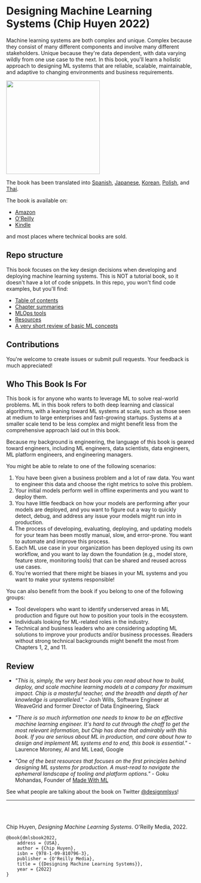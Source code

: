 # Designing Machine Learning Systems (Chip Huyen 2022)

<!-- toc -->

<!-- tocstop -->

Machine learning systems are both complex and unique. Complex because they consist of many different components and involve many different stakeholders. Unique because they're data dependent, with data varying wildly from one use case to the next. In this book, you'll learn a holistic approach to designing ML systems that are reliable, scalable, maintainable, and adaptive to changing environments and business requirements.

[<img src="./assets/dmls-cover.png" width="250">](https://www.amazon.com/Designing-Machine-Learning-Systems-Production-Ready/dp/1098107969)

The book has been translated into [Spanish](https://www.amazon.com/Dise%C3%B1o-sistemas-Machine-Learning-aplicaciones/dp/8426736955/), [Japanese](https://www.oreilly.co.jp/books/9784814400409/), [Korean](https://www.hanbit.co.kr/media/books/book_view.html?p_code=B1811121220), [Polish](https://helion.pl/ksiazki/jak-projektowac-systemy-uczenia-maszynowego-iteracyjne-tworzenie-aplikacji-gotowych-do-pracy-chip-huyen,jakpsu.htm#format/d), and [Thai](https://www.lazada.co.th/products/designing-machine-learning-systems-i4258019199-s16857887502.html).

The book is available on:
- [Amazon](https://www.amazon.com/Designing-Machine-Learning-Systems-Production-Ready/dp/1098107969)
- [O'Reilly](https://www.oreilly.com/library/view/designing-machine-learning/9781098107956/)
- [Kindle](https://www.amazon.com/Designing-Machine-Learning-Systems-Huyen-ebook-dp-B0B1LGL2SR/dp/B0B1LGL2SR/r)

and most places where technical books are sold.

## Repo structure
This book focuses on the key design decisions when developing and deploying machine learning systems. This is NOT a tutorial book, so it doesn't have a lot of code snippets. In this repo, you won't find code examples, but you'll find:
- [Table of contents](ToC.pdf)
- [Chapter summaries](summary.md)
- [MLOps tools](mlops-tools.md)
- [Resources](resources.md)
- [A very short review of basic ML concepts](basic-ml-review.md)

## Contributions
You're welcome to create issues or submit pull requests. Your feedback is much appreciated!

## Who This Book Is For

This book is for anyone who wants to leverage ML to solve real-world problems. ML in this book refers to both deep learning and classical algorithms, with a leaning toward ML systems at scale, such as those seen at medium to large enterprises and fast-growing startups. Systems at a smaller scale tend to be less complex and might benefit less from the comprehensive approach laid out in this book.

Because my background is engineering, the language of this book is geared toward engineers, including ML engineers, data scientists, data engineers, ML platform engineers, and engineering managers.

You might be able to relate to one of the following scenarios:

1. You have been given a business problem and a lot of raw data. You want to engineer this data and choose the right metrics to solve this problem.
2. Your initial models perform well in offline experiments and you want to deploy them.
3. You have little feedback on how your models are performing after your models are deployed, and you want to figure out a way to quickly detect, debug, and address any issue your models might run into in production.
4. The process of developing, evaluating, deploying, and updating models for your team has been mostly manual, slow, and error-prone. You want to automate and improve this process.
5. Each ML use case in your organization has been deployed using its own workflow, and you want to lay down the foundation (e.g., model store, feature store, monitoring tools) that can be shared and reused across use cases.
6. You’re worried that there might be biases in your ML systems and you want to make your systems responsible!
 
You can also benefit from the book if you belong to one of the following groups:

- Tool developers who want to identify underserved areas in ML production and figure out how to position your tools in the ecosystem.
- Individuals looking for ML-related roles in the industry.
- Technical and business leaders who are considering adopting ML solutions to improve your products and/or business processes. Readers without strong technical backgrounds might benefit the most from Chapters 1, 2, and 11.

## Review
- _"This is, simply, the very best book you can read about how to build, deploy, and scale machine learning models at a company for maximum impact. Chip is a masterful teacher, and the breadth and depth of her knowledge is unparalleled."_ - Josh Wills, Software Engineer at WeaveGrid and former Director of Data Engineering, Slack

- _"There is so much information one needs to know to be an effective machine learning engineer. It's hard to cut through the chaff to get the most relevant information, but Chip has done that admirably with this book. If you are serious about ML in production, and care about how to design and implement ML systems end to end, this book is essential."_ - Laurence Moroney, AI and ML Lead, Google

- _"One of the best resources that focuses on the first principles behind designing ML systems for production. A must-read to navigate the ephemeral landscape of tooling and platform options."_ - Goku Mohandas, Founder of [Made With ML](https://github.com/GokuMohandas/MadeWithML)

See what people are talking about the book on Twitter [@designmlsys](https://twitter.com/designmlsys/likes)!

---

<br>
<br>

Chip Huyen, *Designing Machine Learning Systems*. O'Reilly Media, 2022.

    @book{dmlsbook2022,  
        address = {USA},  
        author = {Chip Huyen},  
        isbn = {978-1-09-810796-3},   
        publisher = {O'Reilly Media},  
        title = {{Designing Machine Learning Systems}},  
        year = {2022}  
    }
